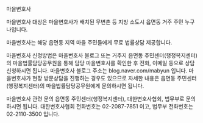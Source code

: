 마을변호사

마을변호사 대상은 마을변호사가 배치된 무변촌 등 지방 소도시 읍면동 거주 주민 누구나입니다.

마을변호사는 해당 읍면동 지역 마을 주민들에게 무료 법률상담 제공합니다.

마을변호사 신청방법은 마을변호사 블로그 또는 거주지 읍면동 주민센터(행정복지센터)의 마을법률담당공무원을 통해 담당 마을변호사를 확인한 후 전화, 이메일 등으로 상담 신청하시면 됩니다. 마을변호사 블로그 주소는 blog.naver.com/mabyun 입니다.
마을변호사가 현장 방문상담을 진행하는 경우도 있으므로 자세한 내용은 읍면동 주민센터(행정복지센터)의 마을법률담당공무원에게 문의하시면 됩니다.

마을변호사 관련 문의 읍면동 주민센터(행정복지센터), 대한변호사협회, 법무부로 문의하시면 됩니다.
대한변호사협회 전화번호는 02-2087-7851 이고, 법무부 전화번호는 02-2110-3500 입니다. 